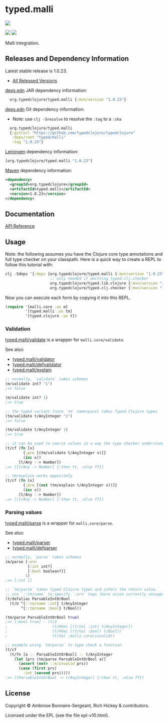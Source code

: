 <!-- DO NOT EDIT! Instead, edit `dev/resources/root-templates/typed/malli/README.md` and run `./script/regen-selmer.sh` -->
# typed.malli

<a href='https://typedclojure.org'><img src='../../doc/images/part-of-typed-clojure-project.png'></a>

<p>
  <a href='https://www.patreon.com/ambrosebs'><img src='../../doc/images/become_a_patron_button.png'></a>
  <a href='https://opencollective.com/typedclojure'><img src='../../doc/images/donate-to-our-collective.png'></a>
</p>

Malli integration.

## Releases and Dependency Information

Latest stable release is 1.0.23.

* [All Released Versions](https://clojars.org/org.typedclojure/typed.malli)

[deps.edn](https://clojure.org/reference/deps_and_cli) JAR dependency information:

```clj
  org.typedclojure/typed.malli {:mvn/version "1.0.23"}
```

[deps.edn](https://clojure.org/reference/deps_and_cli) Git dependency information:

- Note: use `clj -Sresolve` to resolve the `:tag` to a `:sha`

```clj
  org.typedclojure/typed.malli
  {:git/url "https://github.com/typedclojure/typedclojure"
   :deps/root "typed/malli"
   :tag "1.0.23"}
```

[Leiningen](https://github.com/technomancy/leiningen) dependency information:

```clojure
[org.typedclojure/typed.malli "1.0.23"]
```

[Maven](https://maven.apache.org/) dependency information:

```XML
<dependency>
  <groupId>org.typedclojure</groupId>
  <artifactId>typed.malli</artifactId>
  <version>1.0.23</version>
</dependency>
```

## Documentation

[API Reference](https://api.typedclojure.org/latest/typed.malli/index.html)

## Usage

Note: the following assumes you have the Clojure core type annotations and full type checker on your classpath.
Here is a quick way to create a REPL to follow this tutorial with:

```clojure
clj -Sdeps '{:deps {org.typedclojure/typed.malli {:mvn/version "1.0.23"}
                    ;; only needed if omitting typed.clj.checker
                    org.typedclojure/typed.lib.clojure {:mvn/version "1.0.23"}
                    org.typedclojure/typed.clj.checker {:mvn/version "1.0.23"}}}'
```

Now you can execute each form by copying it into this REPL.

```clojure
(require '[malli.core :as m]
         '[typed.malli :as tm]
         '[typed.clojure :as t])
```

### Validation 

[typed.malli/validate](https://api.typedclojure.org/latest/typed.malli/typed.malli.html#var-validate) is a wrapper for `malli.core/validate`.

See also:
- [typed.malli/validator](https://api.typedclojure.org/latest/typed.malli/typed.malli.html#var-validator)
- [typed.malli/defvalidator](https://api.typedclojure.org/latest/typed.malli/typed.malli.html#var-defvalidator)
- [typed.malli/explain](https://api.typedclojure.org/latest/typed.malli/typed.malli.html#var-explain)

```clojure
;; normally, `validate` takes schemas
(m/validate int? "1")
;=> false

(m/validate int? 1)
;=> true

;; the typed variant (note `tm` namespace) takes Typed Clojure types
(tm/validate t/AnyInteger "1")
;=> false

(tm/validate t/AnyInteger 1)
;=> true

;; it can be used to coerce values in a way the type checker understands
(t/cf (fn [x]
        {:pre [(tm/validate t/AnyInteger x)]}
        (inc x))
      [t/Any :-> Number])
;=> [[t/Any -> Number] {:then tt, :else ff}]

;; tm/explain works oppositely
(t/cf (fn [x]
        {:pre [(not (tm/explain t/AnyInteger x))]}
        (inc x))
      [t/Any :-> Number])
;=> [[t/Any -> Number] {:then tt, :else ff}]
```

### Parsing values

[typed.malli/parse](https://api.typedclojure.org/latest/typed.malli/typed.malli.html#var-parse) is a wrapper for `malli.core/parse`.

See also:
- [typed.malli/parser](https://api.typedclojure.org/latest/typed.malli/typed.malli.html#var-parser)
- [typed.malli/defparser](https://api.typedclojure.org/latest/typed.malli/typed.malli.html#var-defparser)

```clojure
;; normally, `parse` takes schemas
(m/parse [:orn
          [:int int?]
          [:bool boolean?]]
         1)
;=> [:int 1]

;; `tm/parse` takes Typed Clojure types and infers the return value.
;; use `::tm/name` to specify `:orn` tags (bare union currently unsupported).
(t/defalias ParsableIntOrBool
  (t/U ^{::tm/name :int} t/AnyInteger
       ^{::tm/name :bool} t/Bool))

(tm/parse ParsableIntOrBool true)
;=> [:bool true] : (t/U
;                    (t/HVec [(t/Val :int) t/AnyInteger])
;                    (t/HVec [(t/Val :bool) t/Bool])
;                    (t/Val :malli.core/invalid))

;; example using `tm/parse` to type check a function
(t/cf
  (t/fn [a :- ParsableIntOrBool] :- t/AnyInteger
    (let [prs (tm/parse ParsableIntOrBool a)]
      (assert (not= ::m/invalid prs))
      (case (first prs)
        :int (second prs)))))
;=> [[ParsableIntOrBool -> t/AnyInteger] {:then tt, :else ff}]
```

## License

Copyright © Ambrose Bonnaire-Sergeant, Rich Hickey & contributors.

Licensed under the EPL (see the file epl-v10.html).
